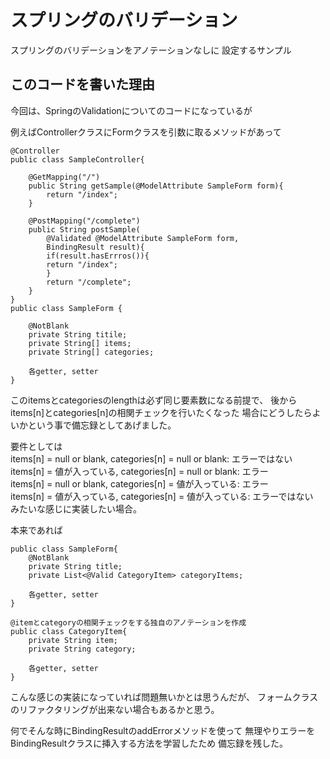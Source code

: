 # スプリングのバリデーション

スプリングのバリデーションをアノテーションなしに
設定するサンプル

## このコードを書いた理由

今回は、SpringのValidationについてのコードになっているが

例えばControllerクラスにFormクラスを引数に取るメソッドがあって

```
@Controller
public class SampleController{
    
    @GetMapping("/")
    public String getSample(@ModelAttribute SampleForm form){
        return "/index";
    }
    
    @PostMapping("/complete")
    public String postSample(
        @Validated @ModelAttribute SampleForm form,
        BindingResult result){
        if(result.hasErrros()){
        return "/index";
        }
        return "/complete";
    }
} 
public class SampleForm {
    
    @NotBlank
    private String titile;
    private String[] items;
    private String[] categories;
    
    各getter, setter
}
```
このitemsとcategoriesのlengthは必ず同じ要素数になる前提で、
後からitems[n]とcategories[n]の相関チェックを行いたくなった
場合にどうしたらよいかという事で備忘録としてあげました。

要件としては<br>
items[n] = null or blank, categories[n] = null or blank: エラーではない
<br>
items[n] = 値が入っている, categories[n] = null or blank: エラー
<br>
items[n] = null or blank, categories[n] = 値が入っている: エラー
<br>
items[n] = 値が入っている, categories[n] = 値が入っている: エラーではない
<br>
みたいな感じに実装したい場合。

本来であれば
```
public class SampleForm{
    @NotBlank
    private String title;
    private List<@Valid CategoryItem> categoryItems;
    
    各getter, setter
}

@itemとcategoryの相関チェックをする独自のアノテーションを作成
public class CategoryItem{
    private String item;
    private String category;
    
    各getter, setter
}

```
こんな感じの実装になっていれば問題無いかとは思うんだが、
フォームクラスのリファクタリングが出来ない場合もあるかと思う。

何でそんな時にBindingResultのaddErrorメソッドを使って
無理やりエラーをBindingResultクラスに挿入する方法を学習したため
備忘録を残した。

